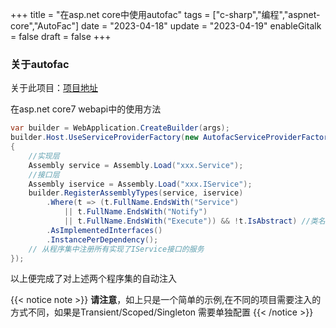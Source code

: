 +++
title = "在asp.net core中使用autofac"
tags = ["c-sharp","编程","aspnet-core","AutoFac"]
date = "2023-04-18"
update = "2023-04-19"
enableGitalk = false
draft = false
+++


### 关于autofac

关于此项目：[项目地址](https://github.com/autofac/Autofac)

在asp.net core7 webapi中的使用方法
``` C#
var builder = WebApplication.CreateBuilder(args);
builder.Host.UseServiceProviderFactory(new AutofacServiceProviderFactory()).ConfigureContainer<ContainerBuilder>(builder =>
{
	//实现层
	Assembly service = Assembly.Load("xxx.Service");
	//接口层
	Assembly iservice = Assembly.Load("xxx.IService");
	builder.RegisterAssemblyTypes(service, iservice)
		.Where(t => (t.FullName.EndsWith("Service")
			|| t.FullName.EndsWith("Notify")
			|| t.FullName.EndsWith("Execute")) && !t.IsAbstract) //类名以service结尾，且类型不能是抽象的
		.AsImplementedInterfaces()
		.InstancePerDependency();
	// 从程序集中注册所有实现了IService接口的服务
});
```


以上便完成了对上述两个程序集的自动注入


{{< notice note >}}
**请注意**，如上只是一个简单的示例,在不同的项目需要注入的方式不同，如果是Transient/Scoped/Singleton 需要单独配置
{{< /notice >}}
